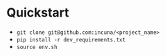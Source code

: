# Quickstart
* `git clone git@github.com:incuna/<project_name>`
* `pip install -r dev_requirements.txt`
* `source env.sh`
